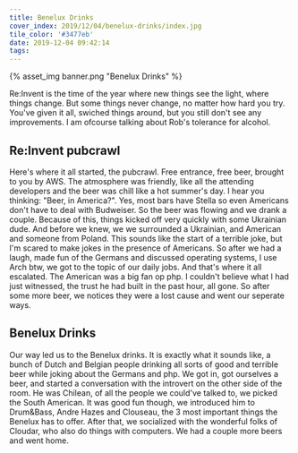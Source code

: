 ```yaml
---
title: Benelux Drinks
cover_index: 2019/12/04/benelux-drinks/index.jpg
tile_color: '#3477eb'
date: 2019-12-04 09:42:14
tags:
---
```

{% asset_img banner.png "Benelux Drinks" %}

Re:Invent is the time of the year where new things see the light, where things change. But some things never change, no matter how hard you try. You've given it all, swiched things around, but you still don't see any improvements. I am ofcourse talking about Rob's tolerance for alcohol.

## Re:Invent pubcrawl
Here's where it all started, the pubcrawl. Free entrance, free beer, brought to you by AWS. The atmosphere was friendly, like all the attending developers and the beer was chill like a hot summer's day. I hear you thinking: "Beer, in America?". Yes, most bars have Stella so even Americans don't have to deal with Budweiser. So the beer was flowing and we drank a couple. Because of this, things kicked off very quickly with some Ukrainian dude. And before we knew, we we surrounded a Ukrainian, and American and someone from Poland. This sounds like the start of a terrible joke, but I'm scared to make jokes in the presence of Americans. So after we had a laugh, made fun of the Germans and discussed operating systems, I use Arch btw, we got to the topic of our daily jobs. And that's where it all escalated. The American was a big fan op php. I couldn't believe what I had just witnessed, the trust he had built in the past hour, all gone. So after some more beer, we notices they were a lost cause and went our seperate ways.

## Benelux Drinks
Our way led us to the Benelux drinks. It is exactly what it sounds like, a bunch of Dutch and Belgian people drinking all sorts of good and terrible beer while joking about the Germans and php. We got in, got ourselves a beer, and started a conversation with the introvert on the other side of the room. He was Chilean, of all the people we could've talked to, we picked the South American. It was good fun though, we introduced him to Drum&Bass, Andre Hazes and Clouseau, the 3 most important things the Benelux has to offer. After that, we socialized with the wonderful folks of Cloudar, who also do things with computers. We had a couple more beers and went home.